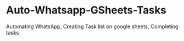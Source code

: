 # Auto-Whatsapp-GSheets-Tasks
Automating WhatsApp, Creating Task list on google sheets, Completing tasks
